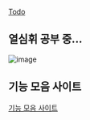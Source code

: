 [Todo](https://github.com/choimagon/Todo)

## 열심휘 공부 중...
![image](https://github.com/user-attachments/assets/0e1a0a2f-3715-4aa9-9b2a-fab7f21d2d53)

## 기능 모음 사이트
[기능 모음 사이트](https://functionweb.netlify.app/)
<!--
**choimagon/choimagon** is a ✨ _special_ ✨ repository because its `README.md` (this file) appears on your GitHub profile.

Here are some ideas to get you started:

- 🔭 I’m currently working on ...
- 🌱 I’m currently learning ...
- 👯 I’m looking to collaborate on ...
- 🤔 I’m looking for help with ...
- 💬 Ask me about ...
- 📫 How to reach me: ...
- 😄 Pronouns: ...
- ⚡ Fun fact: ...
-->
